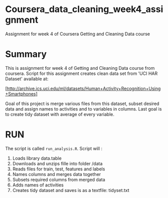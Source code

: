 # Coursera_data_cleaning_week4_assignment
Assignment for week 4 of Coursera Getting and Cleaning Data course
# Summary
This is assignment for week 4 of Getting and Cleaning Data course from coursera.
Script for this assignment creates clean data set from 'UCI HAR Dataset' available at:

[http://archive.ics.uci.edu/ml/datasets/Human+Activity+Recognition+Using+Smartphones]

Goal of this project is merge various files from this dataset, subset desired data and assign names to activities and to variables in columns. Last goal is to create tidy dataset with average of every variable.

# RUN
The script is called ```run_analysis.R```. Script will :
1. Loads library data.table
2. Downloads and unzips fille into folder /data
3. Reads files for train, test, features and labels
4. Names columns and merges data together
5. Subsets required columns from merged data
6. Adds names of activities
7. Creates tidy dataset and saves is as a textfile: tidyset.txt
  
  
